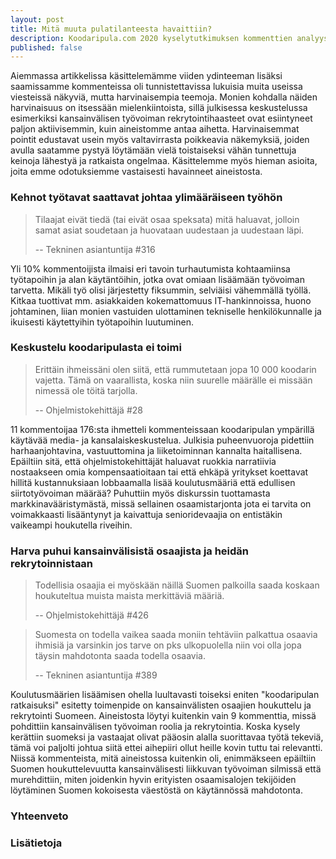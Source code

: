 ```yaml
---
layout: post
title: Mitä muuta pulatilanteesta havaittiin?
description: Koodaripula.com 2020 kyselytutkimuksen kommenttien analyysi - osa 2
published: false
---
```


Aiemmassa artikkelissa käsittelemämme viiden ydinteeman lisäksi saamissamme kommenteissa oli tunnistettavissa lukuisia muita useissa viesteissä näkyviä, mutta harvinaisempia teemoja. Monien kohdalla näiden harvinaisuus on itsessään mielenkiintoista, sillä julkisessa keskustelussa esimerkiksi kansainvälisen työvoiman rekrytointihaasteet ovat esiintyneet paljon aktiivisemmin, kuin aineistomme antaa aihetta. Harvinaisemmat pointit edustavat usein myös valtavirrasta poikkeavia näkemyksiä, joiden avulla saatamme pystyä löytämään vielä toistaiseksi vähän tunnettuja keinoja lähestyä ja ratkaista ongelmaa. Käsittelemme myös hieman asioita, joita emme odotuksiemme vastaisesti havainneet aineistosta.

### Kehnot työtavat saattavat johtaa ylimääräiseen työhön

> Tilaajat eivät tiedä (tai eivät osaa speksata) mitä haluavat, jolloin samat asiat soudetaan ja huovataan uudestaan ja uudestaan läpi.
> 
> -- Tekninen asiantuntija #316

Yli 10% kommentoijista ilmaisi eri tavoin turhautumista kohtaamiinsa työtapoihin ja alan käytäntöihin, jotka ovat omiaan lisäämään työvoiman tarvetta. Mikäli työ olisi järjestetty fiksummin, selviäisi vähemmällä työllä. Kitkaa tuottivat mm. asiakkaiden kokemattomuus IT-hankinnoissa, huono johtaminen, liian monien vastuiden ulottaminen tekniselle henkilökunnalle ja ikuisesti käytettyihin työtapoihin luutuminen.

### Keskustelu koodaripulasta ei toimi

> Erittäin ihmeissäni olen siitä, että rummutetaan jopa 10 000 koodarin vajetta. Tämä on vaarallista, koska niin suurelle määrälle ei missään nimessä ole töitä tarjolla.
> 
> -- Ohjelmistokehittäjä #28

11 kommentoijaa 176:sta ihmetteli kommenteissaan koodaripulan ympärillä käytävää media- ja kansalaiskeskustelua. Julkisia puheenvuoroja pidettiin harhaanjohtavina, vastuuttomina ja liiketoiminnan kannalta haitallisena. Epäiltiin sitä, että ohjelmistokehittäjät haluavat ruokkia narratiivia nostaakseen omia kompensaatioitaan tai että ehkäpä yritykset koettavat hillitä kustannuksiaan lobbaamalla lisää koulutusmääriä että edullisen siirtotyövoiman määrää? Puhuttiin myös diskurssin tuottamasta markkinavääristymästä, missä sellainen osaamistarjonta jota ei tarvita on voimakkaasti lisääntynyt ja kaivattuja senioridevaajia on entistäkin vaikeampi houkutella riveihin.

### Harva puhui kansainvälisistä osaajista ja heidän rekrytoinnistaan

> Todellisia osaajia ei myöskään näillä Suomen palkoilla saada koskaan houkuteltua muista maista merkittäviä määriä.
> 
> -- Ohjelmistokehittäjä #426

> Suomesta on todella vaikea saada moniin tehtäviin palkattua osaavia ihmisiä ja varsinkin jos tarve on pks ulkopuolella niin voi olla jopa täysin mahdotonta saada todella osaavia.
> 
> -- Tekninen asiantuntija #389

Koulutusmäärien lisäämisen ohella luultavasti toiseksi eniten "koodaripulan ratkaisuksi" esitetty toimenpide on kansainvälisten osaajien houkuttelu ja rekrytointi Suomeen. Aineistosta löytyi kuitenkin vain 9 kommenttia, missä pohdittiin kansainvälisen työvoiman roolia ja rekrytointia. Koska kysely kerättiin suomeksi ja vastaajat olivat pääosin alalla suorittavaa työtä tekeviä, tämä voi paljolti johtua siitä ettei aihepiiri ollut heille kovin tuttu tai relevantti. Niissä kommenteista, mitä aineistossa kuitenkin oli, enimmäkseen epäiltiin Suomen houkuttelevuutta kansainvälisesti liikkuvan työvoiman silmissä että murehdittiin, miten joidenkin hyvin erityisten osaamisalojen tekijöiden löytäminen Suomen kokoisesta väestöstä on käytännössä mahdotonta.


### Yhteenveto


### Lisätietoja


[example]: https://example.com "example.com"
